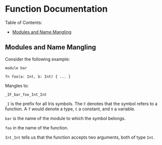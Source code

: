 # Function Documentation

Table of Contents:
- [Modules and Name Mangling](#modules-and-name-mangling)

## Modules and Name Mangling

Consider the following example:

```
module bar

fn foo(a: Int, b: Int) { ... }
```

Mangles to:

```
_IF_bar_foo_Int_Int
```

`_I` is the prefix for all Iris symbols. The `F` denotes that the symbol refers to a function. A `T` would denote a type, `C` a constant, and `V` a variable.

`bar` is the name of the module to which the symbol belongs.

`foo` in the name of the function.

`Int_Int` tells us that the function accepts two arguments, both of type `Int`.
